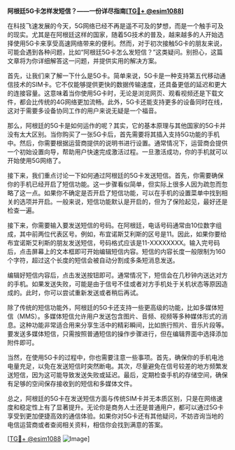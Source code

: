**阿根廷5G卡怎样发短信？——一份详尽指南[[TG💪+ @esim1088](https://t.me/s/esim1088)]**

在科技飞速发展的今天，5G网络已经不再是遥不可及的梦想，而是一个触手可及的现实。尤其是在阿根廷这样的国家，随着5G技术的普及，越来越多的人开始选择使用5G卡来享受高速网络带来的便利。然而，对于初次接触5G卡的朋友来说，可能会遇到各种问题，比如“阿根廷5G卡怎么发短信？”这类疑问。别担心，这篇文章将为你详细解答这一问题，并提供实用的解决方案。

首先，让我们来了解一下什么是5G卡。简单来说，5G卡是一种支持第五代移动通信技术的SIM卡。它不仅能够提供更快的数据传输速度，还具备更低的延迟和更大的连接容量。这意味着当你使用5G卡时，无论是浏览网页、观看视频还是下载文件，都会比传统的4G网络更加流畅。此外，5G卡还能支持更多的设备同时在线，这对于需要多设备协同工作的用户来说无疑是一个福音。

那么，阿根廷的5G卡是如何运作的呢？其实，它的基本原理与其他国家的5G卡并没有太大区别。当你购买了一张5G卡后，首先需要将其插入支持5G功能的手机中。然后，你需要根据运营商提供的说明书进行设置。通常情况下，运营商会提供一个初始设置向导，帮助用户快速完成激活过程。一旦激活成功，你的手机就可以开始使用5G网络了。

接下来，我们重点讨论一下如何通过阿根廷的5G卡发送短信。首先，你需要确保你的手机已经开启了短信功能。这一步骤看似简单，但实际上很多人因为疏忽而忽略了这一点。如果你不确定是否开启了短信功能，可以在手机的设置菜单中找到相关的选项并开启。一般来说，短信功能默认是开启的，但为了保险起见，最好还是检查一遍。

接下来，你需要输入要发送短信的号码。在阿根廷，电话号码通常由10位数字组成，其中前两位代表区号。例如，布宜诺斯艾利斯的区号是11。因此，如果你要给布宜诺斯艾利斯的朋友发送短信，号码格式应该是11-XXXXXXXX。输入完号码后，点击屏幕上的文本框即可开始编辑短信内容。短信的内容长度一般限制为160个字符，超过这个长度的短信会被自动分割成多条短消息发送。

编辑好短信内容后，点击发送按钮即可。通常情况下，短信会在几秒钟内送达对方的手机。如果发送失败，可能是由于信号不佳或者对方手机处于关机状态等原因造成的。此时，你可以尝试重新发送或者稍后再试。

除了传统的短信功能外，阿根廷的5G卡还支持一些更高级的功能，比如多媒体短信（MMS）。多媒体短信允许用户发送包含图片、音频、视频等多种媒体形式的消息。这种功能非常适合用来分享生活中的精彩瞬间，比如旅行照片、音乐片段等。要发送多媒体短信，只需按照普通短信的操作步骤进行，但在编辑界面中选择添加附件即可。

当然，在使用5G卡的过程中，你也需要注意一些事项。首先，确保你的手机电池电量充足，以免在发送短信时突然断电。其次，尽量避免在信号较差的地方频繁发送短信，因为这可能导致发送失败或延迟。最后，定期检查手机的存储空间，确保有足够的空间保存接收到的短信和多媒体文件。

总之，阿根廷的5G卡在发送短信方面与传统SIM卡并无本质区别，只是在网络速度和稳定性上有了显著提升。无论你是商务人士还是普通用户，都可以通过5G卡享受到更加便捷高效的通信体验。如果你对5G卡还有其他疑问，不妨咨询当地的电信运营商或者查阅相关资料，相信你会找到满意的答案。

[[TG💪+ @esim1088](https://t.me/s/esim1088) ![Image](https://i.postimg.cc/4NQfJmqS/Snipaste-2025-05-13-00-14-12.png)]